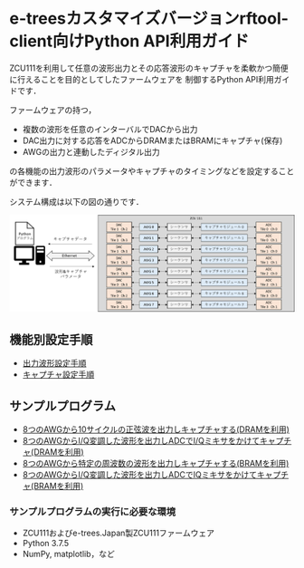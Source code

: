 # e-treesカスタマイズバージョンrftool-client向けPython API利用ガイド

ZCU111を利用して任意の波形出力とその応答波形のキャプチャを柔軟かつ簡便に行えることを目的としてしたファームウェアを
制御するPython API利用ガイドです．

ファームウェアの持つ，

- 複数の波形を任意のインターバルでDACから出力
- DAC出力に対する応答をADCからDRAMまたはBRAMにキャプチャ(保存)
- AWGの出力と連動したディジタル出力

の各機能の出力波形のパラメータやキャプチャのタイミングなどを設定することができます．

システム構成は以下の図の通りです．

![システムオーバービュー](images/zcu111_system_overview.png)

## 機能別設定手順

- [出力波形設定手順](awg-ja.md) 
- [キャプチャ設定手順](capture-ja.md) 

## サンプルプログラム

- [8つのAWGから10サイクルの正弦波を出力しキャプチャする(DRAMを利用)](awg-x8-send_recv-ja.md)
- [8つのAWGからI/Q変調した波形を出力しADCでI/Qミキサをかけてキャプチャ(DRAMを利用)](awg-x8-iq-send-iq-recv-ja.md)
- [8つのAWGから特定の周波数の波形を出力しキャプチャする(BRAMを利用)](awg-x8-bram-ja.md)
- [8つのAWGからI/Q変調した波形を出力しADCでIQミキサをかけてキャプチャ(BRAMを利用)](awg-x8-with-iq-bram-ja.md)

### サンプルプログラムの実行に必要な環境

- ZCU111およびe-trees.Japan製ZCU111ファームウェア
- Python 3.7.5
- NumPy, matplotlib，など

